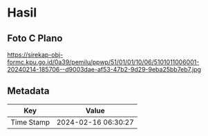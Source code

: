 # Hasil

## Foto C Plano

https://sirekap-obj-formc.kpu.go.id/0a39/pemilu/ppwp/51/01/01/10/06/5101011006001-20240214-185706--d9003dae-af53-47b2-9d29-9eba25bb7eb7.jpg


## Metadata

| Key        | Value               |
| ---------- | ------------------- |
| Time Stamp | 2024-02-16 06:30:27 |



